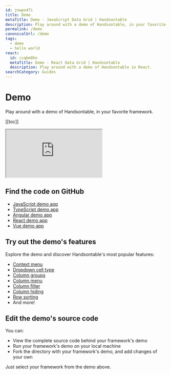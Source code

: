 ```yaml
---
id: jnwpo47i
title: Demo
metaTitle: Demo - JavaScript Data Grid | Handsontable
description: Play around with a demo of Handsontable, in your favorite framework.
permalink: /demo
canonicalUrl: /demo
tags:
  - demo
  - hello world
react:
  id: ccqbm8hn
  metaTitle: Demo - React Data Grid | Handsontable
  description: Play around with a demo of Handsontable in React.
searchCategory: Guides
---
```


# Demo

Play around with a demo of Handsontable, in your favorite framework.

[[toc]]

<div class="example-container"><iframe
    src="https://handsontable.github.io/handsontable/examples/12.2.0/docs/js/demo/"
    allow="accelerometer; ambient-light-sensor; camera; encrypted-media; geolocation; gyroscope; hid; microphone;
      midi; payment; usb; vr; xr-spatial-tracking"
    sandbox="allow-forms allow-modals allow-popups allow-presentation allow-same-origin allow-scripts"
  ></iframe></div>

## Find the code on GitHub

- [JavaScript demo app](https://github.com/handsontable/handsontable/tree/develop/examples/12.2.0/docs/js/demo/)
- [TypeScript demo app](https://github.com/handsontable/handsontable/tree/develop/examples/12.2.0/docs/ts/demo/)
- [Angular demo app](https://github.com/handsontable/handsontable/tree/develop/examples/12.2.0/docs/angular/demo/)
- [React demo app](https://github.com/handsontable/handsontable/tree/develop/examples/12.2.0/docs/react/demo/)
- [Vue demo app](https://github.com/handsontable/handsontable/tree/develop/examples/12.2.0/docs/vue/demo/)

## Try out the demo's features

Explore the demo and discover Handsontable's most popular features:

- [Context menu](@/guides/accessories-and-menus/context-menu.md)
- [Dropdown cell type](@/guides/cell-types/dropdown-cell-type.md)
- [Column groups](@/guides/columns/column-groups.md)
- [Column menu](@/guides/columns/column-menu.md)
- [Column filter](@/guides/columns/column-filter.md)
- [Column hiding](@/guides/columns/column-hiding.md)
- [Row sorting](@/guides/rows/row-sorting.md)
- And more!

## Edit the demo's source code

You can:
- View the complete source code behind your framework's demo
- Run your framework's demo on your local machine
- Fork the directory with your framework's demo, and add changes of your own

Just select your framework from the demo above.
